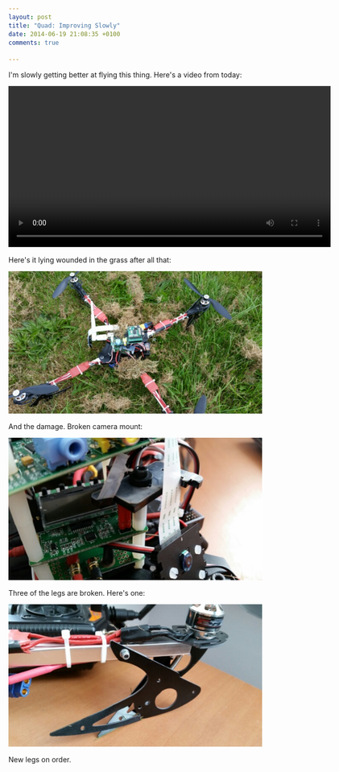 ```yaml
---
layout: post
title: "Quad: Improving Slowly"
date: 2014-06-19 21:08:35 +0100
comments: true

---
```


I'm slowly getting better at flying this thing. Here's a video from today:

<center><video width="640" controls><source src="https://video.ianrenton.com/quadcopter/secondfreeflight.mp4" type="video/mp4"></video></center>

Here's it lying wounded in the grass after all that:

![](/img/projects/quadcopter/83.jpg)

And the damage. Broken camera mount:

![](/img/projects/quadcopter/84.jpg)

Three of the legs are broken. Here's one:

![](/img/projects/quadcopter/85.jpg)

New legs on order.
